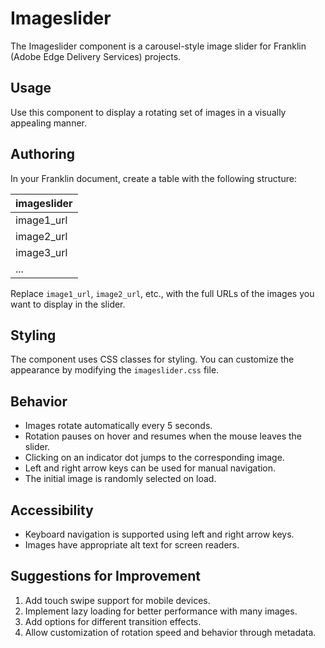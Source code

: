 # Imageslider

The Imageslider component is a carousel-style image slider for Franklin (Adobe Edge Delivery Services) projects.

## Usage

Use this component to display a rotating set of images in a visually appealing manner.

## Authoring

In your Franklin document, create a table with the following structure:

| imageslider |
|-------------|
| image1_url  |
| image2_url  |
| image3_url  |
| ...         |

Replace `image1_url`, `image2_url`, etc., with the full URLs of the images you want to display in the slider.

## Styling

The component uses CSS classes for styling. You can customize the appearance by modifying the `imageslider.css` file.

## Behavior

- Images rotate automatically every 5 seconds.
- Rotation pauses on hover and resumes when the mouse leaves the slider.
- Clicking on an indicator dot jumps to the corresponding image.
- Left and right arrow keys can be used for manual navigation.
- The initial image is randomly selected on load.

## Accessibility

- Keyboard navigation is supported using left and right arrow keys.
- Images have appropriate alt text for screen readers.

## Suggestions for Improvement

1. Add touch swipe support for mobile devices.
2. Implement lazy loading for better performance with many images.
3. Add options for different transition effects.
4. Allow customization of rotation speed and behavior through metadata.